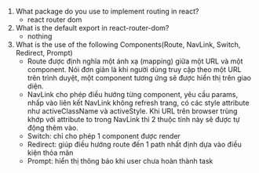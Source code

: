 1. What package do you use to implement routing in react?
	- react router dom
2. What is the default export in react-router-dom?
	- nothing
3. What is the use of the following Components(Route, NavLink, Switch, Redirect, Prompt)
	- Route được định nghĩa một ánh xạ (mapping) giữa một URL và một component. Nói đơn giản là khi người dùng truy cập theo một URL trên trình duyệt, một component tương ứng sẽ được hiển thị trên giao diện.
	- NavLink cho phép điều hướng từng component, yêu cầu params, nhấp vào liên kết NavLink không refresh trang, có các style attribute như activeClassName và activeStyle.  Khi URL trên browser trùng khớp với attribute to trong NavLink thì 2 thuộc tính này sẽ được tự động thêm vào.
	- Switch: chỉ cho phép 1 component được render
	- Redirect: giúp điều hướng route đến 1 path nhất định dựa vào điều kiện thỏa mãn
	- Prompt: hiển thị thông báo khi user chưa hoàn thành task